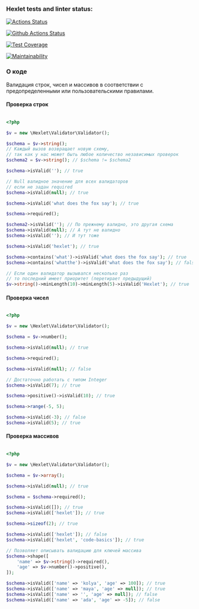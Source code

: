 ### Hexlet tests and linter status:
[![Actions Status](https://github.com/yulia633/php-oop-project-lvl1/workflows/hexlet-check/badge.svg)](https://github.com/yulia633/php-oop-project-lvl1/actions)

[![Github Actions Status](https://github.com/yulia633/php-oop-project-lvl1/workflows/PHP%20CI/badge.svg)](https://github.com/yulia633/php-oop-project-lvl1/actions)

[![Test Coverage](https://api.codeclimate.com/v1/badges/9aa567c0ff8910595dd4/test_coverage)](https://codeclimate.com/github/yulia633/php-oop-project-lvl1/test_coverage)

[![Maintainability](https://api.codeclimate.com/v1/badges/9aa567c0ff8910595dd4/maintainability)](https://codeclimate.com/github/yulia633/php-oop-project-lvl1/maintainability)

### О коде

Валидация строк, чисел и массивов в соответствии с предопределенными или пользовательскими правилами.

#### Проверка строк

```php

<?php

$v = new \Hexlet\Validator\Validator();

$schema = $v->string();
// Каждый вызов возвращает новую схему,
// так как у нас может быть любое количество независимых проверок
$schema2 = $v->string(); // $schema != $schema2

$schema->isValid(''); // true

// Null валидное значение для всех валидаторов
// если не задан required
$schema->isValid(null); // true

$schema->isValid('what does the fox say'); // true

$schema->required();

$schema2->isValid(''); // По прежнему валидно, это другая схема
$schema->isValid(null); // А тут не валидно
$schema->isValid(''); // И тут тоже

$schema->isValid('hexlet'); // true

$schema->contains('what')->isValid('what does the fox say'); // true
$schema->contains('whatthe')->isValid('what does the fox say'); // false

// Если один валидатор вызывался несколько раз
// то последний имеет приоритет (перетирает предыдущий)
$v->string()->minLength(10)->minLength(5)->isValid('Hexlet'); // true

```

#### Проверка чисел

```php

<?php

$v = new \Hexlet\Validator\Validator();

$schema = $v->number();

$schema->isValid(null); // true

$schema->required();

$schema->isValid(null); // false

// Достаточно работать с типом Integer
$schema->isValid(7); // true

$schema->positive()->isValid(10); // true

$schema->range(-5, 5);

$schema->isValid(-3); // false
$schema->isValid(5); // true

```

#### Проверка массивов

```php

<?php

$v = new \Hexlet\Validator\Validator();

$schema = $v->array();

$schema->isValid(null); // true

$schema = $schema->required();

$schema->isValid([]); // true
$schema->isValid(['hexlet']); // true

$schema->sizeof(2); // true

$schema->isValid(['hexlet']); // false
$schema->isValid(['hexlet', 'code-basics']); // true

// Позволяет описывать валидацию для ключей массива
$schema->shape([
    'name' => $v->string()->required(),
    'age' => $v->number()->positive(),
]);

$schema->isValid(['name' => 'kolya', 'age' => 100]); // true
$schema->isValid(['name' => 'maya', 'age' => null]); // true
$schema->isValid(['name' => '', 'age' => null]); // false
$schema->isValid(['name' => 'ada', 'age' => -5]); // false

```
